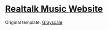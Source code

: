 # [Realtalk Music Website](http://realtalkmusic.github.io/)

Original template: [Grayscale](http://startbootstrap.com/template-overviews/grayscale/)